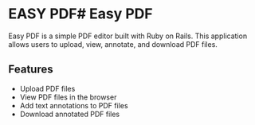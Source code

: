 # EASY PDF# Easy PDF

Easy PDF is a simple PDF editor built with Ruby on Rails. This application allows users to upload, view, annotate, and download PDF files.

## Features

- Upload PDF files
- View PDF files in the browser
- Add text annotations to PDF files
- Download annotated PDF files